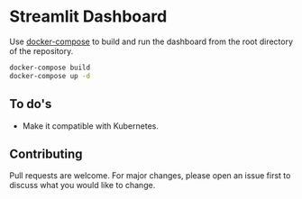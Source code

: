 # Streamlit Dashboard

Use [docker-compose](https://www.docker.com/) to build and run the dashboard from the root directory of the repository.

```bash
docker-compose build
docker-compose up -d
```

## To do's
- Make it compatible with Kubernetes.

## Contributing
Pull requests are welcome. For major changes, please open an issue first to discuss what you would like to change.